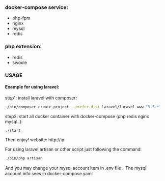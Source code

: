 ### docker-compose service:
- php-fpm
- nginx
- mysql
- redis

### php extension:
- redis
- swoole


### USAGE
#### Example for using laravel:

step1: install laravel with composer:

```bash
./bin/composer create-project --prefer-dist laravel/laravel www "5.5.*"
```

step2: start all  docker container with docker-compose  (php redis nginx mysql..):
```
./start
```

Then enjoy!
website: http://ip

For using laravel artisan or other script just following the command:
```bash
./bin/php artisan
```
And you may change your mysql account item in .env file，The mysql account info sees in docker-compose.yaml
